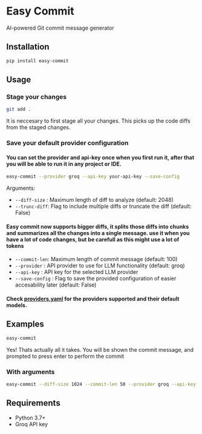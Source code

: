 # Easy Commit

AI-powered Git commit message generator

## Installation

```bash
pip install easy-commit
```

## Usage

### Stage your changes
```bash
git add .
```
It is neccesary to first stage all your changes. This picks up the code diffs from the staged changes.

### Save your default provider configuration
#### You can set the provider and api-key once when you first run it, after that you will be able to run it in any project or IDE.
```bash
easy-commit --provider groq --api-key your-api-key --save-config
```

Arguments:
- `--diff-size` : Maximum length of diff to analyze (default: 2048)
- `--trunc-diff`: Flag to include multiple diffs or truncate the diff (default: False)
#### Easy commit now supports bigger diffs, it splits those diffs into chunks and summarizes all the changes into a single message. use it when you have a lot of code changes, but be carefull as this might use a lot of tokens
- `--commit-len`: Maximum length of commit message (default: 100)
- `--provider` :  API provider to use for LLM functionality (default: groq)
- `--api-key` : API key for the selected LLM provider
- `--save-config` : Flag to save the provided configuration of easier accesability later (default: False)

#### Check [providers.yaml](https://github.com/PraNavKumAr01/easy_commit/blob/main/providers.yaml) for the providers supported and their default models.

## Examples
```bash
easy-commit
```
Yes! Thats actually all it takes. You will be shown the commit message, and prompted to press enter to perform the commit

### With arguments
```bash
easy-commit --diff-size 1024 --commit-len 50 --provider groq --api-key your-api-key
```

## Requirements
- Python 3.7+
- Groq API key
